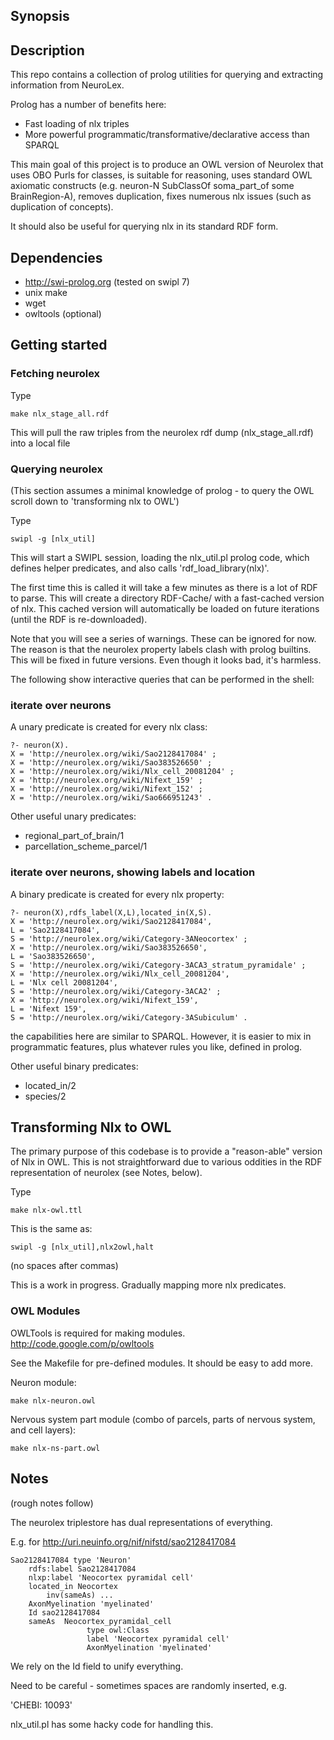 ## Synopsis

## Description

This repo contains a collection of prolog utilities for querying and
extracting information from NeuroLex.

Prolog has a number of benefits here:

 * Fast loading of nlx triples
 * More powerful programmatic/transformative/declarative access than SPARQL

This main goal of this project is to produce an OWL version of
Neurolex that uses OBO Purls for classes, is suitable for reasoning,
uses standard OWL axiomatic constructs (e.g. neuron-N SubClassOf
soma_part_of some BrainRegion-A), removes duplication, fixes numerous
nlx issues (such as duplication of concepts).

It should also be useful for querying nlx in its standard RDF form.

## Dependencies

 * http://swi-prolog.org (tested on swipl 7)
 * unix make
 * wget
 * owltools (optional)

## Getting started

### Fetching neurolex

Type

    make nlx_stage_all.rdf

This will pull the raw triples from the neurolex rdf dump (nlx_stage_all.rdf) into a local file

### Querying neurolex

(This section assumes a minimal knowledge of prolog - to query the OWL scroll down to 'transforming nlx to OWL')

Type

    swipl -g [nlx_util]

This will start a SWIPL session, loading the nlx_util.pl prolog code,
which defines helper predicates, and also calls
'rdf_load_library(nlx)'. 

The first time this is called it will take a few minutes as there is a
lot of RDF to parse. This will create a directory RDF-Cache/ with a
fast-cached version of nlx. This cached version will automatically be
loaded on future iterations (until the RDF is re-downloaded).

Note that you will see a series of warnings. These can be ignored for
now. The reason is that the neurolex property labels clash with prolog
builtins. This will be fixed in future versions. Even though it looks
bad, it's harmless.

The following show interactive queries that can be performed in the shell:

### iterate over neurons

A unary predicate is created for every nlx class:

    ?- neuron(X).
    X = 'http://neurolex.org/wiki/Sao2128417084' ;
    X = 'http://neurolex.org/wiki/Sao383526650' ;
    X = 'http://neurolex.org/wiki/Nlx_cell_20081204' ;
    X = 'http://neurolex.org/wiki/Nifext_159' ;
    X = 'http://neurolex.org/wiki/Nifext_152' ;
    X = 'http://neurolex.org/wiki/Sao666951243' .

Other useful unary predicates:

 * regional_part_of_brain/1
 * parcellation_scheme_parcel/1

### iterate over neurons, showing labels and location

A binary predicate is created for every nlx property:
    
    ?- neuron(X),rdfs_label(X,L),located_in(X,S).
    X = 'http://neurolex.org/wiki/Sao2128417084',
    L = 'Sao2128417084',
    S = 'http://neurolex.org/wiki/Category-3ANeocortex' ;
    X = 'http://neurolex.org/wiki/Sao383526650',
    L = 'Sao383526650',
    S = 'http://neurolex.org/wiki/Category-3ACA3_stratum_pyramidale' ;
    X = 'http://neurolex.org/wiki/Nlx_cell_20081204',
    L = 'Nlx cell 20081204',
    S = 'http://neurolex.org/wiki/Category-3ACA2' ;
    X = 'http://neurolex.org/wiki/Nifext_159',
    L = 'Nifext 159',
    S = 'http://neurolex.org/wiki/Category-3ASubiculum' .

the capabilities here are similar to SPARQL. However, it is easier to
mix in programmatic features, plus whatever rules you like, defined in
prolog.

Other useful binary predicates:

 * located_in/2
 * species/2

## Transforming Nlx to OWL

The primary purpose of this codebase is to provide a "reason-able"
version of Nlx in OWL. This is not straightforward due to various
oddities in the RDF representation of neurolex (see Notes, below).

Type

    make nlx-owl.ttl

This is the same as:

    swipl -g [nlx_util],nlx2owl,halt

(no spaces after commas)

This is a work in progress. Gradually mapping more nlx predicates.

### OWL Modules

OWLTools is required for making modules. http://code.google.com/p/owltools

See the Makefile for pre-defined modules. It should be easy to add
more.

Neuron module:

    make nlx-neuron.owl

Nervous system part module (combo of parcels, parts of nervous system, and cell layers):

    make nlx-ns-part.owl

## Notes

(rough notes follow)

The neurolex triplestore has dual representations of everything.

E.g. for http://uri.neuinfo.org/nif/nifstd/sao2128417084

    Sao2128417084 type 'Neuron'
        rdfs:label Sao2128417084
        nlxp:label 'Neocortex pyramidal cell'
        located_in Neocortex
            inv(sameAs) ...
        AxonMyelination 'myelinated'
        Id sao2128417084
        sameAs  Neocortex_pyramidal_cell
                     type owl:Class
                     label 'Neocortex pyramidal cell'
                     AxonMyelination 'myelinated'

We rely on the Id field to unify everything.

Need to be careful - sometimes spaces are randomly inserted, e.g.

'CHEBI: 10093'

nlx_util.pl has some hacky code for handling this.